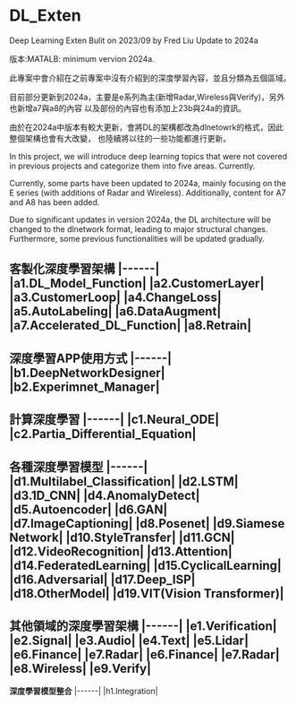 # DL_Exten
Deep Learning Exten
Bulit on 2023/09 by Fred Liu
Update to 2024a
  
版本:MATALB: minimum vervion 2024a.

此專案中會介紹在之前專案中沒有介紹到的深度學習內容，並且分類為五個區域。  

目前部分更新到2024a，主要是e系列為主(新增Radar,Wireless與Verify)，另外也新增a7與a8的內容
以及部份的內容也有添加上23b與24a的資訊。

由於在2024a中版本有較大更新，會將DL的架構都改為dlnetowrk的格式，因此整個架構也會有大改變，
也陸續將以往的一些功能都進行更新。


In this project, we will introduce deep learning topics that were not covered in previous projects and categorize them into five areas.
Currently.

Currently, some parts have been updated to 2024a, mainly focusing on the E series (with additions of Radar and Wireless). Additionally, content for A7 and A8 has been added.

Due to significant updates in version 2024a, the DL architecture will be changed to the dlnetwork format, leading to major structural changes. Furthermore, some previous functionalities will be updated gradually.

**客製化深度學習架構**
|------|
|a1.DL_Model_Function|
|a2.CustomerLayer|
|a3.CustomerLoop|
|a4.ChangeLoss|
|a5.AutoLabeling|
|a6.DataAugment|
|a7.Accelerated_DL_Function|
|a8.Retrain|
------
**深度學習APP使用方式**
|------|
|b1.DeepNetworkDesigner|
|b2.Experimnet_Manager|
------
**計算深度學習**
|------|
|c1.Neural_ODE|
|c2.Partia_Differential_Equation|
------
**各種深度學習模型**
|------|
|d1.Multilabel_Classification|
|d2.LSTM|
|d3.1D_CNN|
|d4.AnomalyDetect|
|d5.Autoencoder|
|d6.GAN|
|d7.ImageCaptioning|
|d8.Posenet|
|d9.Siamese Network|
|d10.StyleTransfer|
|d11.GCN|
|d12.VideoRecognition|
|d13.Attention|
|d14.FederatedLearning|
|d15.CyclicalLearning|
|d16.Adversarial|
|d17.Deep_ISP|
|d18.OtherModel|
|d19.VIT(Vision Transformer)|
------
**其他領域的深度學習架構**
|------|
|e1.Verification|
|e2.Signal|
|e3.Audio|
|e4.Text|
|e5.Lidar|
|e6.Finance|
|e7.Radar|
|e6.Finance|
|e7.Radar|
|e8.Wireless|
|e9.Verify|
------
**深度學習模型整合**
|------|
|h1.Integration|
